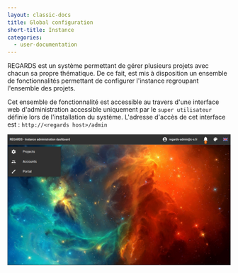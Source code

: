 ```yaml
---
layout: classic-docs
title: Global configuration
short-title: Instance
categories:
  - user-documentation
---
```


REGARDS est un système permettant de gérer plusieurs projets avec chacun sa propre thématique. De ce fait, est mis à disposition un ensemble de fonctionnalités permettant de configurer l'instance regroupant l'ensemble des projets.  

Cet ensemble de fonctionnalité est accessible au travers d'une interface web d'administration accessible uniquement par le `super utilisateur` définie lors de l'installation du système. L'adresse d'accès de cet interface est : `http://<regards host>/admin`

![Interface d'administration de l'instance](/assets/images/user-documentation/admin-instance/admin-instance-hmi.png)
